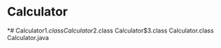 # Calculator
*# Calculator$1.class Calculator$2.class Calculator$3.class Calculator.class Calculator.java
